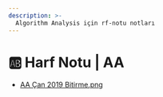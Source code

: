 ```yaml
---
description: >-
  Algorithm Analysis için rf-notu notları
---
```


# 🆎 Harf Notu \| AA

<!--YPackage.YGitbookIntegration-tarafından-otomatik-oluşturulmuştur-->

- [AA Çan 2019 Bitirme.png](AA%20%C3%87an%202019%20Bitirme.png)

<!--YPackage.YGitbookIntegration-tarafından-otomatik-oluşturulmuştur-->
